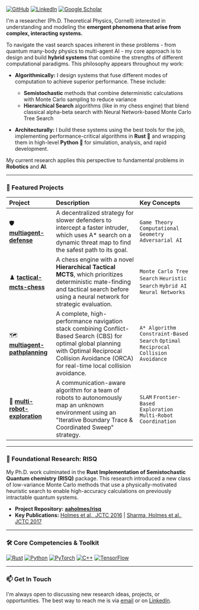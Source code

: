 <p align="left">
  <a href="https://www.github.com/aaholmes/" target="_blank"><img alt="GitHub" src="https://img.shields.io/badge/github-%23121011.svg?style=for-the-badge&logo=github&logoColor=white" /></a>
  <a href="https://www.linkedin.com/in/adamaholmes/" target="_blank"><img alt="LinkedIn" src="https://img.shields.io/badge/LinkedIn-0077B5?style=for-the-badge&logo=linkedin&logoColor=white" /></a>
  <a href="https://scholar.google.com/citations?user=K0CAVroAAAAJ" target="_blank"><img alt="Google Scholar" src="https://img.shields.io/badge/Google_Scholar-4285F4?style=for-the-badge&logo=google-scholar&logoColor=white" /></a>
</p>

I'm a researcher (Ph.D. Theoretical Physics, Cornell) interested in understanding and modeling the **emergent phenomena that arise from complex, interacting systems.**

To navigate the vast search spaces inherent in these problems - from quantum many-body physics to multi-agent AI - my core approach is to design and build **hybrid systems** that combine the strengths of different computational paradigms. This philosophy appears throughout my work:

* **Algorithmically:** I design systems that fuse different modes of computation to achieve superior performance. These include:
  * **Semistochastic** methods that combine deterministic calculations with Monte Carlo sampling to reduce variance
  * **Hierarchical Search** algorithms (like in my chess engine) that blend classical alpha-beta search with Neural Network-based Monte Carlo Tree Search

* **Architecturally:** I build these systems using the best tools for the job, implementing performance-critical algorithms in **Rust 🦀** and wrapping them in high-level **Python 🐍** for simulation, analysis, and rapid development.

My current research applies this perspective to fundamental problems in **Robotics** and **AI**.

---

### 🚀 Featured Projects

| Project                                                          | Description                                                                                                                                              | Key Concepts                                                      |
| :--------------------------------------------------------------- | :------------------------------------------------------------------------------------------------------------------------------------------------------- | :---------------------------------------------------------------- |
| 🛡️ **[multiagent-defense](https://github.com/aaholmes/multiagent-defense)** | A decentralized strategy for slower defenders to intercept a faster intruder, which uses A* search on a dynamic threat map to find the safest path to its goal. | `Game Theory` `Computational Geometry` `Adversarial AI`            |
| ♟️ **[tactical-mcts-chess](https://github.com/aaholmes/chess)** | A chess engine with a novel **Hierarchical Tactical MCTS**, which prioritizes deterministic mate-finding and tactical search before using a neural network for strategic evaluation. | `Monte Carlo Tree Search` `Heuristic Search` `Hybrid AI` `Neural Networks`           |
| 🗺️ **[multiagent-pathplanning](https://github.com/aaholmes/multiagent-pathplanning)** | A complete, high-performance navigation stack combining Conflict-Based Search (CBS) for optimal global planning with Optimal Reciprocal Collision Avoidance (ORCA) for real-time local collision avoidance. | `A* Algorithm` `Constraint-Based Search` `Optimal Reciprocal Collision Avoidance`                   |
| 🧭 **[multi-robot-exploration](https://github.com/aaholmes/multiagent-explore)** | A communication-aware algorithm for a team of robots to autonomously map an unknown environment using an "Iterative Boundary Trace & Coordinated Sweep" strategy. | `SLAM` `Frontier-Based Exploration` `Multi-Robot Coordination`    |

---

### 🔬 Foundational Research: RISQ

My Ph.D. work culminated in the **Rust Implementation of Semistochastic Quantum chemistry (RISQ)** package. This research introduced a new class of low-variance Monte Carlo methods that use a physically-motivated heuristic search to enable high-accuracy calculations on previously intractable quantum systems.

* **Project Repository:** **[aaholmes/risq](https://github.com/aaholmes/risq)**
* **Key Publications:** [Holmes et al., JCTC 2016](https://doi.org/10.1021/acs.jctc.6b00407) | [Sharma, Holmes et al., JCTC 2017](https://doi.org/10.1021/acs.jctc.6b01028)

---

### 🛠️ Core Competencies & Toolkit

<p align="left">
  <a href="#"><img alt="Rust" src="https://img.shields.io/badge/Rust-000000?style=for-the-badge&logo=rust&logoColor=white" /></a>
  <a href="#"><img alt="Python" src="https://img.shields.io/badge/Python-3776AB?style=for-the-badge&logo=python&logoColor=white" /></a>
  <a href="#"><img alt="PyTorch" src="https://img.shields.io/badge/PyTorch-EE4C2C?style=for-the-badge&logo=pytorch&logoColor=white" /></a>
  <a href="#"><img alt="C++" src="https://img.shields.io/badge/C%2B%2B-00599C?style=for-the-badge&logo=c%2B%2B&logoColor=white" /></a>
  <a href="#"><img alt="TensorFlow" src="https://img.shields.io/badge/TensorFlow-FF6F00?style=for-the-badge&logo=tensorflow&logoColor=white" /></a>
</p>

---

### 📫 Get In Touch

I'm always open to discussing new research ideas, projects, or opportunities. The best way to reach me is via [email](mailto:adamaholmes@gmail.com) or on [LinkedIn](https://www.linkedin.com/in/adamaholmes/).
